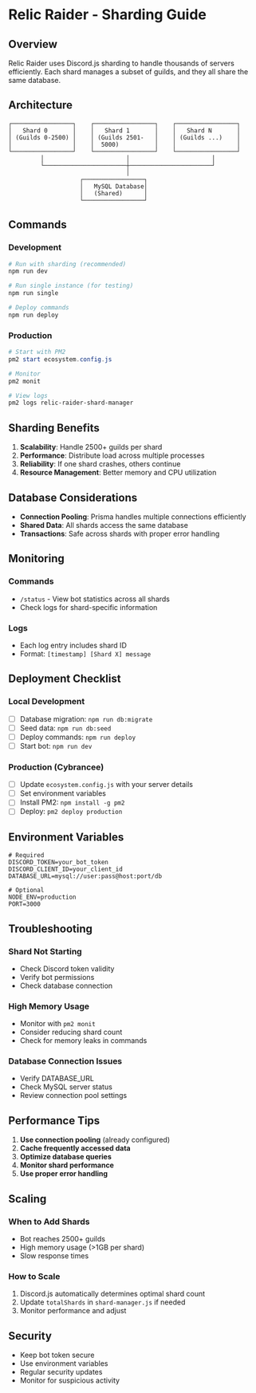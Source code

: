 # Relic Raider - Sharding Guide

## Overview

Relic Raider uses Discord.js sharding to handle thousands of servers efficiently. Each shard manages a subset of guilds, and they all share the same database.

## Architecture

```
┌─────────────────┐    ┌─────────────────┐    ┌─────────────────┐
│   Shard 0       │    │   Shard 1       │    │   Shard N       │
│ (Guilds 0-2500) │    │ (Guilds 2501-   │    │ (Guilds ...)    │
│                 │    │  5000)          │    │                 │
└─────────────────┘    └─────────────────┘    └─────────────────┘
         │                       │                       │
         └───────────────────────┼───────────────────────┘
                                 │
                    ┌─────────────────┐
                    │   MySQL Database│
                    │   (Shared)      │
                    └─────────────────┘
```

## Commands

### Development
```powershell
# Run with sharding (recommended)
npm run dev

# Run single instance (for testing)
npm run single

# Deploy commands
npm run deploy
```

### Production
```powershell
# Start with PM2
pm2 start ecosystem.config.js

# Monitor
pm2 monit

# View logs
pm2 logs relic-raider-shard-manager
```

## Sharding Benefits

1. **Scalability**: Handle 2500+ guilds per shard
2. **Performance**: Distribute load across multiple processes
3. **Reliability**: If one shard crashes, others continue
4. **Resource Management**: Better memory and CPU utilization

## Database Considerations

- **Connection Pooling**: Prisma handles multiple connections efficiently
- **Shared Data**: All shards access the same database
- **Transactions**: Safe across shards with proper error handling

## Monitoring

### Commands
- `/status` - View bot statistics across all shards
- Check logs for shard-specific information

### Logs
- Each log entry includes shard ID
- Format: `[timestamp] [Shard X] message`

## Deployment Checklist

### Local Development
- [ ] Database migration: `npm run db:migrate`
- [ ] Seed data: `npm run db:seed`
- [ ] Deploy commands: `npm run deploy`
- [ ] Start bot: `npm run dev`

### Production (Cybrancee)
- [ ] Update `ecosystem.config.js` with your server details
- [ ] Set environment variables
- [ ] Install PM2: `npm install -g pm2`
- [ ] Deploy: `pm2 deploy production`

## Environment Variables

```env
# Required
DISCORD_TOKEN=your_bot_token
DISCORD_CLIENT_ID=your_client_id
DATABASE_URL=mysql://user:pass@host:port/db

# Optional
NODE_ENV=production
PORT=3000
```

## Troubleshooting

### Shard Not Starting
- Check Discord token validity
- Verify bot permissions
- Check database connection

### High Memory Usage
- Monitor with `pm2 monit`
- Consider reducing shard count
- Check for memory leaks in commands

### Database Connection Issues
- Verify DATABASE_URL
- Check MySQL server status
- Review connection pool settings

## Performance Tips

1. **Use connection pooling** (already configured)
2. **Cache frequently accessed data**
3. **Optimize database queries**
4. **Monitor shard performance**
5. **Use proper error handling**

## Scaling

### When to Add Shards
- Bot reaches 2500+ guilds
- High memory usage (>1GB per shard)
- Slow response times

### How to Scale
1. Discord.js automatically determines optimal shard count
2. Update `totalShards` in `shard-manager.js` if needed
3. Monitor performance and adjust

## Security

- Keep bot token secure
- Use environment variables
- Regular security updates
- Monitor for suspicious activity 